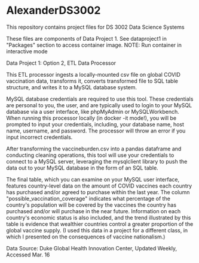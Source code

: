 # AlexanderDS3002
This repository contains project files for DS 3002 Data Science Systems

These files are components of Data Project 1. See dataproject1 in "Packages" section to access container image. NOTE: Run container in interactive mode

Data Project 1: Option 2, ETL Data Processor

This ETL processor ingests a locally-mounted csv file on global COVID vaccination data, transforms it, converts transformed file to SQL table structure, and writes it to a MySQL database system.

MySQL database credentials are required to use this tool. These credentials are personal to you, the user, and are typically used to login to your MySQL database via a user interface, like phpMyAdmin or MySQLWorkbench. When running this processor locally (in docker -it mode!), you will be prompted to input your credentials, including, your database name, host name, username, and password. The processor will throw an error if you input incorrect credentials. 

After transforming the vaccineburden.csv into a pandas dataframe and conducting cleaning operations, this tool will use your credentials to connect to a MySQL server, leveraging the mysqlclient library to push the data out to your MySQL database in the form of an SQL table.

The final table, which you can examine on your MySQL user interface, features country-level data on the amount of COVID vaccines each country has purchased and/or agreed to purchase within the last year. The column "possible_vaccination_coverage" indicates what percentage of the country's population will be covered by the vaccines the country has purchased and/or will purchase in the near future. Information on each country's economic status is also included, and the trend illustrated by this table is evidence that wealthier countries control a greater proportion of the global vaccine supply. (I used this data in a project for a different class, in which I presented on the consequences of vaccine nationalism.)

Data Source: Duke Global Health Innovation Center, Updated Weekly, Accessed Mar. 16

